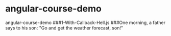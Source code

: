 # angular-course-demo
angular-course-demo
###1-With-Callback-Hell.js
###One morning, a father says to his son: "Go and get the weather forecast, son!"
###
